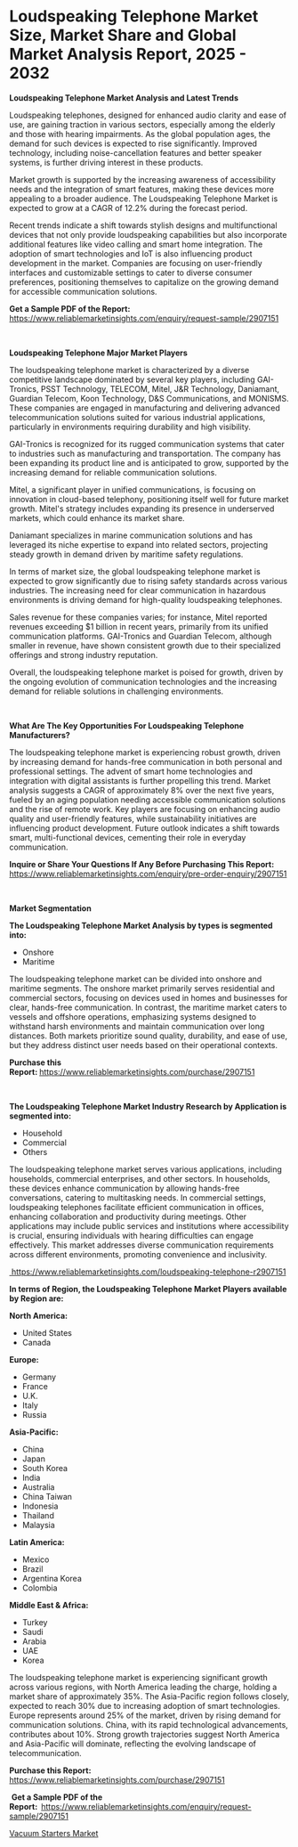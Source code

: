 <p><h1>Loudspeaking Telephone Market Size, Market Share and Global Market Analysis Report, 2025 - 2032</h1></p><p><strong>Loudspeaking Telephone Market Analysis and Latest Trends</strong></p>
<p><p>Loudspeaking telephones, designed for enhanced audio clarity and ease of use, are gaining traction in various sectors, especially among the elderly and those with hearing impairments. As the global population ages, the demand for such devices is expected to rise significantly. Improved technology, including noise-cancellation features and better speaker systems, is further driving interest in these products.</p><p>Market growth is supported by the increasing awareness of accessibility needs and the integration of smart features, making these devices more appealing to a broader audience. The Loudspeaking Telephone Market is expected to grow at a CAGR of 12.2% during the forecast period. </p><p>Recent trends indicate a shift towards stylish designs and multifunctional devices that not only provide loudspeaking capabilities but also incorporate additional features like video calling and smart home integration. The adoption of smart technologies and IoT is also influencing product development in the market. Companies are focusing on user-friendly interfaces and customizable settings to cater to diverse consumer preferences, positioning themselves to capitalize on the growing demand for accessible communication solutions.</p></p>
<p><strong>Get a Sample PDF of the Report:&nbsp;</strong> <a href="https://www.reliablemarketinsights.com/enquiry/request-sample/2907151?utm_campaign=3312&utm_medium=2&utm_source=Github&utm_content=ia&utm_term=12032025&utm_id=loudspeaking-telephone">https://www.reliablemarketinsights.com/enquiry/request-sample/2907151</a></p>
<p>&nbsp;</p>
<p><strong>Loudspeaking Telephone Major Market Players</strong></p>
<p><p>The loudspeaking telephone market is characterized by a diverse competitive landscape dominated by several key players, including GAI-Tronics, PSST Technology, TELECOM, Mitel, J&R Technology, Daniamant, Guardian Telecom, Koon Technology, D&S Communications, and MONISMS. These companies are engaged in manufacturing and delivering advanced telecommunication solutions suited for various industrial applications, particularly in environments requiring durability and high visibility.</p><p>GAI-Tronics is recognized for its rugged communication systems that cater to industries such as manufacturing and transportation. The company has been expanding its product line and is anticipated to grow, supported by the increasing demand for reliable communication solutions.</p><p>Mitel, a significant player in unified communications, is focusing on innovation in cloud-based telephony, positioning itself well for future market growth. Mitel's strategy includes expanding its presence in underserved markets, which could enhance its market share.</p><p>Daniamant specializes in marine communication solutions and has leveraged its niche expertise to expand into related sectors, projecting steady growth in demand driven by maritime safety regulations.</p><p>In terms of market size, the global loudspeaking telephone market is expected to grow significantly due to rising safety standards across various industries. The increasing need for clear communication in hazardous environments is driving demand for high-quality loudspeaking telephones.</p><p>Sales revenue for these companies varies; for instance, Mitel reported revenues exceeding $1 billion in recent years, primarily from its unified communication platforms. GAI-Tronics and Guardian Telecom, although smaller in revenue, have shown consistent growth due to their specialized offerings and strong industry reputation.</p><p>Overall, the loudspeaking telephone market is poised for growth, driven by the ongoing evolution of communication technologies and the increasing demand for reliable solutions in challenging environments.</p></p>
<p>&nbsp;</p>
<p><strong>What Are The Key Opportunities For Loudspeaking Telephone Manufacturers?</strong></p>
<p><p>The loudspeaking telephone market is experiencing robust growth, driven by increasing demand for hands-free communication in both personal and professional settings. The advent of smart home technologies and integration with digital assistants is further propelling this trend. Market analysis suggests a CAGR of approximately 8% over the next five years, fueled by an aging population needing accessible communication solutions and the rise of remote work. Key players are focusing on enhancing audio quality and user-friendly features, while sustainability initiatives are influencing product development. Future outlook indicates a shift towards smart, multi-functional devices, cementing their role in everyday communication.</p></p>
<p><strong>Inquire or Share Your Questions If Any Before Purchasing This Report:</strong> <a href="https://www.reliablemarketinsights.com/enquiry/pre-order-enquiry/2907151?utm_campaign=3312&utm_medium=2&utm_source=Github&utm_content=ia&utm_term=12032025&utm_id=loudspeaking-telephone">https://www.reliablemarketinsights.com/enquiry/pre-order-enquiry/2907151</a></p>
<p>&nbsp;</p>
<p><strong>Market Segmentation</strong></p>
<p><strong>The Loudspeaking Telephone Market Analysis by types is segmented into:</strong></p>
<p><ul><li>Onshore</li><li>Maritime</li></ul></p>
<p><p>The loudspeaking telephone market can be divided into onshore and maritime segments. The onshore market primarily serves residential and commercial sectors, focusing on devices used in homes and businesses for clear, hands-free communication. In contrast, the maritime market caters to vessels and offshore operations, emphasizing systems designed to withstand harsh environments and maintain communication over long distances. Both markets prioritize sound quality, durability, and ease of use, but they address distinct user needs based on their operational contexts.</p></p>
<p><strong>Purchase this Report:&nbsp;</strong><a href="https://www.reliablemarketinsights.com/purchase/2907151?utm_campaign=3312&utm_medium=2&utm_source=Github&utm_content=ia&utm_term=12032025&utm_id=loudspeaking-telephone">https://www.reliablemarketinsights.com/purchase/2907151</a></p>
<p>&nbsp;</p>
<p><strong>The Loudspeaking Telephone Market Industry Research by Application is segmented into:</strong></p>
<p><ul><li>Household</li><li>Commercial</li><li>Others</li></ul></p>
<p><p>The loudspeaking telephone market serves various applications, including households, commercial enterprises, and other sectors. In households, these devices enhance communication by allowing hands-free conversations, catering to multitasking needs. In commercial settings, loudspeaking telephones facilitate efficient communication in offices, enhancing collaboration and productivity during meetings. Other applications may include public services and institutions where accessibility is crucial, ensuring individuals with hearing difficulties can engage effectively. This market addresses diverse communication requirements across different environments, promoting convenience and inclusivity.</p></p>
<p><a href="https://www.reliablemarketinsights.com/loudspeaking-telephone-r2907151?utm_campaign=3312&utm_medium=2&utm_source=Github&utm_content=ia&utm_term=12032025&utm_id=loudspeaking-telephone">&nbsp;https://www.reliablemarketinsights.com/loudspeaking-telephone-r2907151</a></p>
<p><strong>In terms of Region, the Loudspeaking Telephone Market Players available by Region are:</strong></p>
<p>
    <p> <strong> North America: </strong>
        <ul>
            <li>United States</li>
            <li>Canada</li>
        </ul>
        </p> 
    <p> <strong> Europe: </strong>
        <ul>
            <li>Germany</li>
            <li>France</li>
            <li>U.K.</li>
            <li>Italy</li>
            <li>Russia</li>
        </ul>
        </p> 
    <p> <strong> Asia-Pacific: </strong>
        <ul>
            <li>China</li>
            <li>Japan</li>
            <li>South Korea</li>
            <li>India</li>
            <li>Australia</li>
            <li>China Taiwan</li>
            <li>Indonesia</li>
            <li>Thailand</li>
            <li>Malaysia</li>
        </ul>
        </p> 
    <p> <strong> Latin America: </strong>
        <ul>
            <li>Mexico</li>
            <li>Brazil</li>
            <li>Argentina Korea</li>
            <li>Colombia</li>
        </ul>
        </p> 
    <p> <strong> Middle East & Africa: </strong>
        <ul>
            <li>Turkey</li>
            <li>Saudi</li>
            <li>Arabia</li>
            <li>UAE</li>
            <li>Korea</li>
        </ul>
    </p>
    </p>
<p><p>The loudspeaking telephone market is experiencing significant growth across various regions, with North America leading the charge, holding a market share of approximately 35%. The Asia-Pacific region follows closely, expected to reach 30% due to increasing adoption of smart technologies. Europe represents around 25% of the market, driven by rising demand for communication solutions. China, with its rapid technological advancements, contributes about 10%. Strong growth trajectories suggest North America and Asia-Pacific will dominate, reflecting the evolving landscape of telecommunication.</p></p>
<p><strong>Purchase this Report: </strong><a href="https://www.reliablemarketinsights.com/purchase/2907151?utm_campaign=3312&utm_medium=2&utm_source=Github&utm_content=ia&utm_term=12032025&utm_id=loudspeaking-telephone">https://www.reliablemarketinsights.com/purchase/2907151</a></p>
<p>&nbsp;<strong>Get a Sample PDF of the Report:&nbsp;&nbsp;</strong><a href="https://www.reliablemarketinsights.com/enquiry/request-sample/2907151?utm_campaign=3312&utm_medium=2&utm_source=Github&utm_content=ia&utm_term=12032025&utm_id=loudspeaking-telephone">https://www.reliablemarketinsights.com/enquiry/request-sample/2907151</a></p>
<p><strong></strong></p>
<p><p><a href="https://github.com/brinnoifon/Market-Research-Report-List-1/blob/main/vacuum-starters-market.md?utm_campaign=3312&utm_medium=2&utm_source=Github&utm_content=ia&utm_term=12032025&utm_id=loudspeaking-telephone">Vacuum Starters Market</a></p></p>